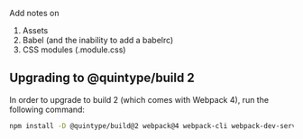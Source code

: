 Add notes on

1) Assets
2) Babel (and the inability to add a babelrc)
3) CSS modules (.module.css)

## Upgrading to @quintype/build 2

In order to upgrade to build 2 (which comes with Webpack 4), run the following command:

```sh
npm install -D @quintype/build@2 webpack@4 webpack-cli webpack-dev-server@3 babel-plugin-dynamic-import-node babel-loader css-loader file-loader sass-loader
```